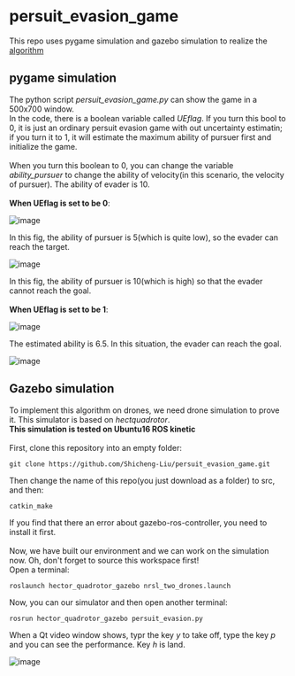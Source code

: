 persuit_evasion_game
==
This repo uses pygame simulation and gazebo simulation to realize the [algorithm](https://ieeexplore.ieee.org/document/7525229)
<br>

pygame simulation
--
The python script _persuit_evasion_game.py_ can show the game in a 500x700 window.
<br> In the code, there is a boolean variable called _UEflag_. If you turn this bool to 0, it is just an ordinary persuit evasion game with out uncertainty estimatin; if you turn it to 1, it will estimate the maximum ability of pursuer first and initialize the game.
<br>
<br> When you turn this boolean to 0, you can change the variable _ability_pursuer_ to change the ability of velocity(in this scenario, the velocity of pursuer). The ability of evader is 10.
<br>
<br>
**When UEflag is set to be 0**:

![image](https://github.com/Shicheng-Liu/persuit_evasion_game/blob/master/pursuer_ability_5.jpg)

In this fig, the ability of pursuer is 5(which is quite low), so the evader can reach the target.
<br>

![image](https://github.com/Shicheng-Liu/persuit_evasion_game/blob/master/pursuer_ability_10.jpg)

In this fig, the ability of pursuer is 10(which is high) so that the evader cannot reach the goal.
<br>
<br>
**When UEflag is set to be 1**:

![image](https://github.com/Shicheng-Liu/persuit_evasion_game/blob/master/uncertainty_estimation.jpg)

The estimated ability is 6.5. In this situation, the evader can reach the goal.

![image](https://github.com/Shicheng-Liu/persuit_evasion_game/blob/master/estimation_curve.png)

Gazebo simulation
--
To implement this algorithm on drones, we need drone simulation to prove it. This simulator is based on _hectquadrotor_.
<br> **This simulation is tested on Ubuntu16 ROS kinetic**
<br>
<br> First, clone this repository into an empty folder:
```
git clone https://github.com/Shicheng-Liu/persuit_evasion_game.git
```
Then change the name of this repo(you just download as a folder) to src, and then:
```
catkin_make
```
If you find that there an error about gazebo-ros-controller, you need to install it first.
<br>
<br>
Now, we have built our environment and we can work on the simulation now. Oh, don't forget to source this workspace first!
<br>
Open a terminal:
```
roslaunch hector_quadrotor_gazebo nrsl_two_drones.launch
```
Now, you can our simulator and then open another terminal:
```
rosrun hector_quadrotor_gazebo persuit_evasion.py
```
When a Qt video window shows, typr the key _y_ to take off, type the key _p_ and you can see the performance. Key _h_ is land.

![image](https://github.com/Shicheng-Liu/persuit_evasion_game/blob/master/persuit-evasion-game.gif)
